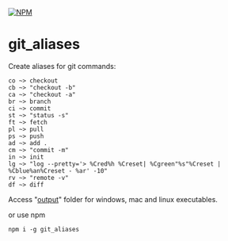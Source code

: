 [![NPM](https://nodei.co/npm/git_aliases.png)](https://nodei.co/npm/git_aliases/)

# git_aliases
Create aliases for git commands:

```
co ~> checkout
cb ~> "checkout -b"
ca ~> "checkout -a"
br ~> branch
ci ~> commit
st ~> "status -s"
ft ~> fetch
pl ~> pull
ps ~> push
ad ~> add .
cm ~> "commit -m"
in ~> init
lg ~> "log --pretty='> %Cred%h %Creset| %Cgreen"%s"%Creset | %Cblue%an%Creset - %ar' -10"
rv ~> "remote -v"
df ~> diff
```

Access "[output](/output)" folder for windows, mac and linux executables.

or use npm

`npm i -g git_aliases`
